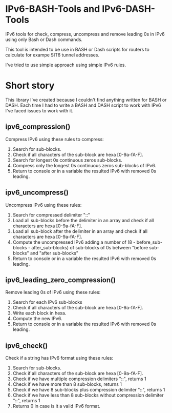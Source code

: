 # IPv6-BASH-Tools and IPv6-DASH-Tools
IPv6 tools for check, compress, uncompress and remove leading 0s in IPv6 using only Bash or Dash commands.

This tool is intended to be use in BASH or Dash scripts for routers to calculate for exampe SIT6 tunnel addresses.

I've tried to use simple approach using simple IPv6 rules.

# Short story
This library I've created because I couldn't find anything written for BASH or DASH. Each time I had to write a BASH and DASH script to work with IPv6 I've faced issues to work with it.

## ipv6_compression()
Compress IPv6 using these rules to compress:
1. Search for sub-blocks.
2. Check if all characters of the sub-block are hexa [0-9a-fA-F].
3. Search for longest 0s continuous zeros sub-blocks.
4. Compress only the longest 0s continuous zeros sub-blocks of IPv6.
5. Return to console or in a variable the resulted IPv6 with removed 0s leading.

## ipv6_uncompress()
Uncompress IPv6 using these rules:
1. Search for compressed delimiter "::"
2. Load all sub-blocks before the delimiter in an array and check if all characters are hexa [0-9a-fA-F].
3. Load all sub-block after the delimiter in an array and check if all characters are hexa [0-9a-fA-F].
4. Compute the uncompressed IPv6 adding a number of (8 - before_sub-blocks - after_sub-blocks) of sub-blocks of 0s between "before sub-blocks" and "after sub-blocks"
5. Return to console or in a variable the resulted IPv6 with removed 0s leading.

## ipv6_leading_zero_compression()
Remove leading 0s of IPv6 using these rules:
1. Search for each IPv6 sub-blocks
2. Check if all characters of the sub-block are hexa [0-9a-fA-F].
3. Write each block in hexa.
4. Compute the new IPv6.
5. Return to console or in a variable the resulted IPv6 with removed 0s leading.

## ipv6_check()
Check if a string has IPv6 format using these rules:
1. Search for sub-blocks.
2. Check if all characters of the sub-block are hexa [0-9a-fA-F].
3. Check if we have multiple compression delimiters "::", returns 1
4. Check if we have more than 8 sub-blocks, returns 1
5. Check if we have 8 sub-blocks plus compression delimiter "::", returns 1
6. Check if we have less than 8 sub-blocks without compression delimiter "::", returns 1
7. Returns 0 in case is it a valid IPv6 format.
